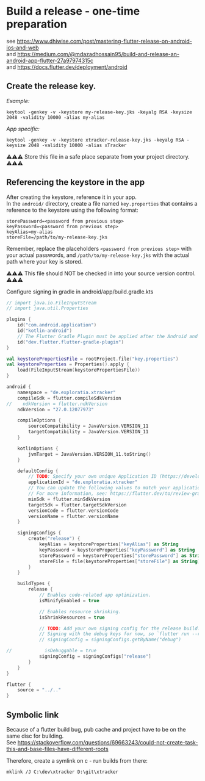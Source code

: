 # Build a release - one-time preparation

see https://www.dhiwise.com/post/mastering-flutter-release-on-android-ios-and-web  
and https://medium.com/@mdazadhossain95/build-and-release-an-android-app-flutter-27a97974315c  
and https://docs.flutter.dev/deployment/android

## Create the release key.

_Example:_

````shell
keytool -genkey -v -keystore my-release-key.jks -keyalg RSA -keysize 2048 -validity 10000 -alias my-alias
````

_App specific:_

````shell
keytool -genkey -v -keystore xtracker-release-key.jks -keyalg RSA -keysize 2048 -validity 10000 -alias xTracker
````

⚠⚠⚠ Store this file in a safe place separate from your project directory. ⚠⚠⚠

## Referencing the keystore in the app

After creating the keystore, reference it in your app.  
In the `android/` directory, create a file named `key.properties` that contains a reference to the keystore using the
following format:

````
storePassword=<password from previous step>
keyPassword=<password from previous step>
keyAlias=my-alias
storeFile=/path/to/my-release-key.jks
````

Remember, replace the placeholders `<password from previous step>` with your actual passwords,
and `/path/to/my-release-key.jks` with the actual path where your key is stored.

⚠⚠⚠ This file should NOT be checked in into your source version control. ⚠⚠⚠

Configure signing in gradle in android/app/build.gradle.kts

````kotlin
// import java.io.FileInputStream
// import java.util.Properties

plugins {
    id("com.android.application")
    id("kotlin-android")
    // The Flutter Gradle Plugin must be applied after the Android and Kotlin Gradle plugins.
    id("dev.flutter.flutter-gradle-plugin")
}

val keystorePropertiesFile = rootProject.file("key.properties")
val keystoreProperties = Properties().apply {
    load(FileInputStream(keystorePropertiesFile))
}

android {
    namespace = "de.exploratia.xtracker"
    compileSdk = flutter.compileSdkVersion
//    ndkVersion = flutter.ndkVersion
    ndkVersion = "27.0.12077973"

    compileOptions {
        sourceCompatibility = JavaVersion.VERSION_11
        targetCompatibility = JavaVersion.VERSION_11
    }

    kotlinOptions {
        jvmTarget = JavaVersion.VERSION_11.toString()
    }

    defaultConfig {
        // TODO: Specify your own unique Application ID (https://developer.android.com/studio/build/application-id.html).
        applicationId = "de.exploratia.xtracker"
        // You can update the following values to match your application needs.
        // For more information, see: https://flutter.dev/to/review-gradle-config.
        minSdk = flutter.minSdkVersion
        targetSdk = flutter.targetSdkVersion
        versionCode = flutter.versionCode
        versionName = flutter.versionName
    }

    signingConfigs {
        create("release") {
            keyAlias = keystoreProperties["keyAlias"] as String
            keyPassword = keystoreProperties["keyPassword"] as String
            storePassword = keystoreProperties["storePassword"] as String
            storeFile = file(keystoreProperties["storeFile"] as String)
        }
    }

    buildTypes {
        release {
            // Enables code-related app optimization.
            isMinifyEnabled = true

            // Enables resource shrinking.
            isShrinkResources = true

            // TODO: Add your own signing config for the release build.
            // Signing with the debug keys for now, so `flutter run --release` works.
            // signingConfig = signingConfigs.getByName("debug")

//            isDebuggable = true
            signingConfig = signingConfigs["release"]
        }
    }
}

flutter {
    source = "../.."
}
````

## Symbolic link

Because of a flutter build bug, pub cache and project have to be on the same disc for building.  
See https://stackoverflow.com/questions/69663243/could-not-create-task-this-and-base-files-have-different-roots

Therefore, create a symlink on c - run builds from there:

````shell
mklink /J C:\dev\xtracker D:\git\xtracker
````
